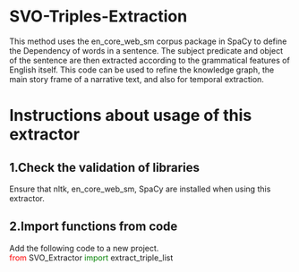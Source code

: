 # SVO-Triples-Extraction
This method uses the en_core_web_sm corpus package in SpaCy to define the Dependency of words in a sentence. The subject predicate and object of the sentence are then extracted according to the grammatical features of English itself. This code can be used to refine the knowledge graph, the main story frame of a narrative text, and also for temporal extraction.

# Instructions about usage of this extractor
## 1.Check the validation of libraries
Ensure that nltk, en_core_web_sm, SpaCy are installed when using this extractor.<br>


## 2.Import functions from code
Add the following code to a new project.<br>
<font color="red"> from</font> SVO_Extractor <font color="green"> import</font> extract_triple_list<br>



